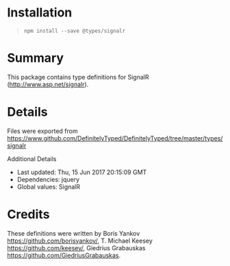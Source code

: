 # Installation
> `npm install --save @types/signalr`

# Summary
This package contains type definitions for SignalR (http://www.asp.net/signalr).

# Details
Files were exported from https://www.github.com/DefinitelyTyped/DefinitelyTyped/tree/master/types/signalr

Additional Details
 * Last updated: Thu, 15 Jun 2017 20:15:09 GMT
 * Dependencies: jquery
 * Global values: SignalR

# Credits
These definitions were written by Boris Yankov <https://github.com/borisyankov/>, T. Michael Keesey <https://github.com/keesey/>, Giedrius Grabauskas <https://github.com/GiedriusGrabauskas>.

